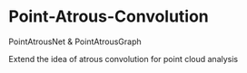 # Point-Atrous-Convolution
PointAtrousNet & PointAtrousGraph

Extend the idea of atrous convolution for point cloud analysis
